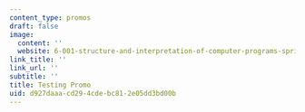 ```yaml
---
content_type: promos
draft: false
image:
  content: ''
  website: 6-001-structure-and-interpretation-of-computer-programs-spring-2005
link_title: ''
link_url: ''
subtitle: ''
title: Testing Promo
uid: d927daaa-cd29-4cde-bc81-2e05dd3bd00b
---
```


